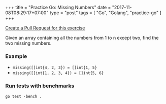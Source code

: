 +++
title = "Practice Go: Missing Numbers"
date = "2017-11-08T08:29:17+07:00"
type = "post"
tags = [ "Go", "Golang", "practice-go" ]
+++

[Create a Pull Request for this exercise](https://github.com/plutov/practice-go/tree/master/missingnumbers)

Given an array containing all the numbers from 1 to n except two, find the two missing numbers.

### Example

 - `missing([]int{4, 2, 3}) = []int{1, 5}`
 - `missing([]int{1, 2, 3, 4}) = []int{5, 6}`

### Run tests with benchmarks

```
go test -bench .
```
